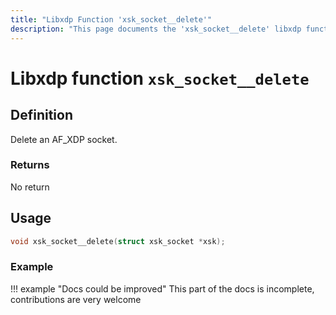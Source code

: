 ```yaml
---
title: "Libxdp Function 'xsk_socket__delete'"
description: "This page documents the 'xsk_socket__delete' libxdp function, including its definition, usage, program types that can use it, and examples."
---
```

# Libxdp function `xsk_socket__delete`

## Definition

Delete an AF_XDP socket.

### Returns

No return
    
## Usage

```c
void xsk_socket__delete(struct xsk_socket *xsk);
```

### Example

!!! example "Docs could be improved"
    This part of the docs is incomplete, contributions are very welcome
